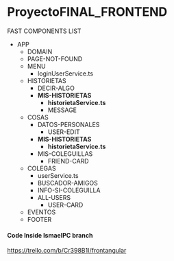 # ProyectoFINAL_FRONTEND
FAST COMPONENTS LIST
  * APP
    * DOMAIN
    * PAGE-NOT-FOUND
    * MENU
      * loginUserService.ts
    * HISTORIETAS
      * DECIR-ALGO
      * __MIS-HISTORIETAS__
        * __historietaService.ts__
        * MESSAGE
    * COSAS
      * DATOS-PERSONALES
        * USER-EDIT
      * __MIS-HISTORIETAS__
        * __historietaService.ts__
      * MIS-COLEGUILLAS
        * FRIEND-CARD
    * COLEGAS
      * userService.ts
      * BUSCADOR-AMIGOS
      * INFO-SI-COLEGUILLA
      * ALL-USERS
        * USER-CARD
    * EVENTOS
    * FOOTER

#### __Code Inside IsmaelPC branch__
https://trello.com/b/Cr398B1I/frontangular
